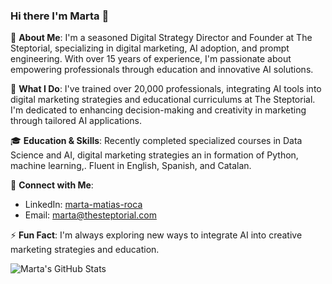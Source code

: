 ### Hi there I'm Marta 👋

🚀 **About Me**: I'm a seasoned Digital Strategy Director and Founder at The Steptorial, specializing in digital marketing, AI adoption, and prompt engineering. With over 15 years of experience, I'm passionate about empowering professionals through education and innovative AI solutions.

🌟 **What I Do**: I've trained over 20,000 professionals, integrating AI tools into digital marketing strategies and educational curriculums at The Steptorial. I'm dedicated to enhancing decision-making and creativity in marketing through tailored AI applications.

🎓 **Education & Skills**: Recently completed specialized courses in Data Science and AI,  digital marketing strategies an in formation of Python, machine learning,. Fluent in English, Spanish, and Catalan.

🔗 **Connect with Me**:
- LinkedIn: [marta-matias-roca](https://www.linkedin.com/in/marta-matias-roca/)
- Email: marta@thesteptorial.com

⚡ **Fun Fact**: I'm always exploring new ways to integrate AI into creative marketing strategies and education.

![Marta's GitHub Stats](https://github-readme-stats.vercel.app/api?username=yourgithubusername&show_icons=true)
